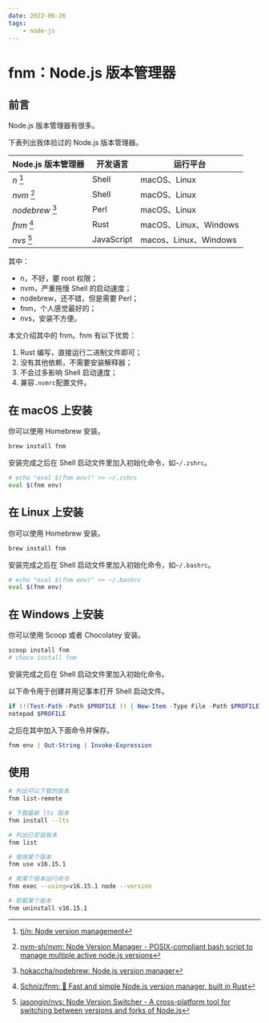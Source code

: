 ```yaml
---
date: 2022-06-26
tags:
    - node-js
---
```


# fnm：Node.js 版本管理器

## 前言

Node.js 版本管理器有很多。

<!-- more -->

下表列出我体验过的 Node.js 版本管理器。

| Node.js 版本管理器 | 开发语言   | 运行平台              |
| ------------------ | ---------- | --------------------- |
| *n* [^1]            | Shell      | macOS、Linux          |
| *nvm* [^2]         | Shell      | macOS、Linux          |
| *nodebrew* [^3]     | Perl       | macOS、Linux          |
| *fnm* [^4]          | Rust       | macOS、Linux、Windows |
| *nvs* [^5]          | JavaScript | macos、Linux、Windows |

其中：

- n，不好，要 root 权限；
- nvm，严重拖慢 Shell 的启动速度；
- nodebrew，还不错，但是需要 Perl；
- fnm，个人感觉最好的；
- nvs，安装不方便。

本文介绍其中的 fnm。fnm 有以下优势：

1. Rust 编写，直接运行二进制文件即可；
2. 没有其他依赖，不需要安装解释器；
3. 不会过多影响 Shell 启动速度；
4. 兼容`.nvmrc`配置文件。

## 在 macOS 上安装

你可以使用 Homebrew 安装。

```bash
brew install fnm
```

安装完成之后在 Shell 启动文件里加入初始化命令，如`~/.zshrc`。

```bash
# echo "eval $(fnm env)" >> ~/.zshrc
eval $(fnm env)
```

## 在 Linux 上安装

你可以使用 Homebrew 安装。

```bash
brew install fnm
```

安装完成之后在 Shell 启动文件里加入初始化命令，如`~/.bashrc`。

```bash
# echo "eval $(fnm env)" >> ~/.bashrc
eval $(fnm env)
```

## 在 Windows 上安装

你可以使用 Scoop 或者 Chocolatey 安装。

```powershell
scoop install fnm
# choco install fnm
```
安装完成之后在 Shell 启动文件里加入初始化命令。

以下命令用于创建并用记事本打开 Shell 启动文件。

```powershell
if (!(Test-Path -Path $PROFILE )) { New-Item -Type File -Path $PROFILE -Force }
notepad $PROFILE
```

之后在其中加入下面命令并保存。

```powershell
fnm env | Out-String | Invoke-Expression
```

## 使用

```bash
# 列出可以下载的版本
fnm list-remote

# 下载最新 lts 版本
fnm install --lts

# 列出已安装版本
fnm list

# 使用某个版本
fnm use v16.15.1

# 用某个版本运行命令
fnm exec --using=v16.15.1 node --version

# 卸载某个版本
fnm uninstall v16.15.1
```

[^1]: [tj/n: Node version management](https://github.com/tj/n)
[^2]: [nvm-sh/nvm: Node Version Manager - POSIX-compliant bash script to manage multiple active node.js versions](https://github.com/nvm-sh/nvm)
[^3]: [hokaccha/nodebrew: Node.js version manager](https://github.com/hokaccha/nodebrew)
[^4]: [Schniz/fnm: 🚀 Fast and simple Node.js version manager, built in Rust](https://github.com/Schniz/fnm)
[^5]: [jasongin/nvs: Node Version Switcher - A cross-platform tool for switching between versions and forks of Node.js](https://github.com/jasongin/nvs)
